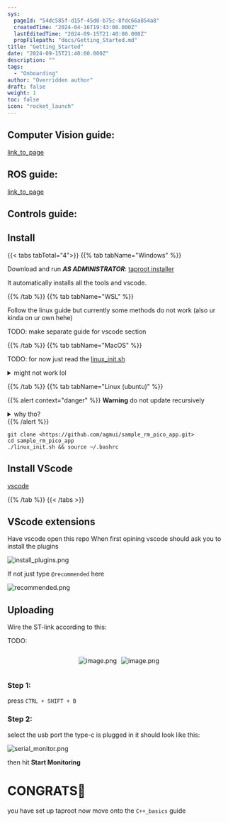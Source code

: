 ```yaml
---
sys:
  pageId: "54dc585f-d15f-45d0-b75c-8fdc66a854a8"
  createdTime: "2024-04-16T19:43:00.000Z"
  lastEditedTime: "2024-09-15T21:40:00.000Z"
  propFilepath: "docs/Getting_Started.md"
title: "Getting_Started"
date: "2024-09-15T21:40:00.000Z"
description: ""
tags:
  - "Onboarding"
author: "Overridden author"
draft: false
weight: 1
toc: false
icon: "rocket_launch"
---
```


## Computer Vision guide:

[link_to_page](86d45bc0-388b-4d26-8848-44f255f73d0e)

## ROS guide:

[link_to_page](3c76c1de-ec8f-46d6-8b0a-294005edc2d5)

## Controls guide:

## Install

{{< tabs tabTotal="4">}}
{{% tab tabName="Windows" %}}

Download and run _**AS ADMINISTRATOR**_: [taproot installer](https://github.com/Thornbots/TeachingFreshies/releases/tag/1.0)

It automatically installs all the tools and vscode.

{{% /tab %}}
{{% tab tabName="WSL" %}}

Follow the linux guide but currently some methods do not work (also ur kinda on ur own hehe)

TODO: make separate guide for vscode section

{{% /tab %}}
{{% tab tabName="MacOS" %}}

TODO: for now just read the [linux_init.sh](https://github.com/agmui/sample_rm_pico_app/blob/main/linux_init.sh)

<details>
<summary>might not work lol</summary>

`brew install libusb pkg-config`

Next install: [vscode](https://code.visualstudio.com/Download)

</details>

{{% /tab %}}
{{% tab tabName="Linux (ubuntu)" %}}

{{% alert context="danger" %}}
**Warning** do not update recursively
<details>
<summary>why tho?</summary>
There are some submodules that may go on for a while (like tinyusb) and I highly
recommend you don't need to get them.
If you want to see what submodules I update just look in `linux_init.sh`
</details>
{{% /alert %}}

```shell
git clone <https://github.com/agmui/sample_rm_pico_app.git>
cd sample_rm_pico_app
./linux_init.sh && source ~/.bashrc
```

## Install VScode

[vscode](https://code.visualstudio.com/Download)

{{% /tab %}}
{{< /tabs >}}

## VScode extensions

Have vscode open this repo
When first opining vscode should ask you to install the plugins

![install_plugins.png](https://prod-files-secure.s3.us-west-2.amazonaws.com/d518164a-d88e-44d1-a4ee-3adb3bd8bce0/89bd30f0-1825-4e77-867b-0a41ce370880/install_plugins.png?X-Amz-Algorithm=AWS4-HMAC-SHA256&X-Amz-Content-Sha256=UNSIGNED-PAYLOAD&X-Amz-Credential=ASIAZI2LB466YJUG7ZK4%2F20250215%2Fus-west-2%2Fs3%2Faws4_request&X-Amz-Date=20250215T220130Z&X-Amz-Expires=3600&X-Amz-Security-Token=IQoJb3JpZ2luX2VjECYaCXVzLXdlc3QtMiJGMEQCIGOOlLksL49kzlYqPCksHJM5QDfXfFVbEZhevZbGKqlWAiB2N%2FVOxYXnITFFabanLGqZ1wfhAhP7JRfJO%2FcbRke4cir%2FAwhPEAAaDDYzNzQyMzE4MzgwNSIMNXZGXvOKRHEDE6GCKtwD5m8G85JGw4fc5goly%2FzPaAxR0KXdkk%2FIUYv9LFBHpxb7x0MkgKL3NkFjSsq%2BwF4br86M9vqPVWsA%2F4EpbtUlq5kwC9mQQV1FMEjkM24mENYDx0Gsy8gCWnvipR27goorNhsjzJ0d5%2FAyz1EQROSAUDkNaZ2fDTpB89ISAs13f9B%2BPth2tK9iwAZPbgMSCL9%2Bma1Em3Btx2gIgJFSnGSjmxIVfU2Dx%2BXz5bwFmqGh%2BdC%2FX2Fxd85YZhjwMCm4AzF03jk%2FVJHh%2BzQFSvAFjeKOp0BXHub0SWw%2BOXa%2F%2BMGz6F8HbOQzDukLsocaeyMxTw3z2rCe616SQiAnW1mpw53tfBQdJv92YeE4bmgRNL%2BDIo%2FgGc5Og3nqzyf79ZaABeoMz2OQfFP8UyHifhcq7AXFAoaAEqCZAnR%2B5TupXTrGekO25QT7BYiTExDUGsCf4UV8Kz6wnP3hRQooICjVsrBL1qYIKwOAhFC4efKKid3%2B8HwM4rcJzlY7wrp2lB4GCN%2FqeJL4rHPDg3PPTH6HtN7qci594Qlp1bbFokPa%2F%2FtMpotiOmh9EOi5Vw1RBg3RkrCZCqLfjWGYL3kueeIEMX1lk2QxVGZKzRVLCg%2BuuQ9yhsHnjLaT5d0vFQVIysEwjpHEvQY6pgG1Nt%2B4O3lMa1ggN00CxWmCM19HJmNNOk7yvwyXWuYD9O9ytez2azYIyI%2BUCTtm%2FplXu4OhmOuTfVCMnJcGmTNLQYTxQI%2FNnwo68qzq4xNBMqKgOCiTvE2XeE10b1sxDJvU5IHd9nA%2BfvZGng3bMEVKjCpBv4DVAis7bBOcS7ANneH%2FX1u8nkubRW74pGjP2m%2B%2FndC4M6sDlzER5zSAszDo6mzqqXWT&X-Amz-Signature=b8179ba493b126853eae7588650ca55f377ef17464d78466b353066276ac4215&X-Amz-SignedHeaders=host&x-id=GetObject)

If not just type `@recommended` here  

![recommended.png](https://prod-files-secure.s3.us-west-2.amazonaws.com/d518164a-d88e-44d1-a4ee-3adb3bd8bce0/61e661e9-5d85-4dfc-be0d-8d2097a5e793/recommended.png?X-Amz-Algorithm=AWS4-HMAC-SHA256&X-Amz-Content-Sha256=UNSIGNED-PAYLOAD&X-Amz-Credential=ASIAZI2LB466YJUG7ZK4%2F20250215%2Fus-west-2%2Fs3%2Faws4_request&X-Amz-Date=20250215T220130Z&X-Amz-Expires=3600&X-Amz-Security-Token=IQoJb3JpZ2luX2VjECYaCXVzLXdlc3QtMiJGMEQCIGOOlLksL49kzlYqPCksHJM5QDfXfFVbEZhevZbGKqlWAiB2N%2FVOxYXnITFFabanLGqZ1wfhAhP7JRfJO%2FcbRke4cir%2FAwhPEAAaDDYzNzQyMzE4MzgwNSIMNXZGXvOKRHEDE6GCKtwD5m8G85JGw4fc5goly%2FzPaAxR0KXdkk%2FIUYv9LFBHpxb7x0MkgKL3NkFjSsq%2BwF4br86M9vqPVWsA%2F4EpbtUlq5kwC9mQQV1FMEjkM24mENYDx0Gsy8gCWnvipR27goorNhsjzJ0d5%2FAyz1EQROSAUDkNaZ2fDTpB89ISAs13f9B%2BPth2tK9iwAZPbgMSCL9%2Bma1Em3Btx2gIgJFSnGSjmxIVfU2Dx%2BXz5bwFmqGh%2BdC%2FX2Fxd85YZhjwMCm4AzF03jk%2FVJHh%2BzQFSvAFjeKOp0BXHub0SWw%2BOXa%2F%2BMGz6F8HbOQzDukLsocaeyMxTw3z2rCe616SQiAnW1mpw53tfBQdJv92YeE4bmgRNL%2BDIo%2FgGc5Og3nqzyf79ZaABeoMz2OQfFP8UyHifhcq7AXFAoaAEqCZAnR%2B5TupXTrGekO25QT7BYiTExDUGsCf4UV8Kz6wnP3hRQooICjVsrBL1qYIKwOAhFC4efKKid3%2B8HwM4rcJzlY7wrp2lB4GCN%2FqeJL4rHPDg3PPTH6HtN7qci594Qlp1bbFokPa%2F%2FtMpotiOmh9EOi5Vw1RBg3RkrCZCqLfjWGYL3kueeIEMX1lk2QxVGZKzRVLCg%2BuuQ9yhsHnjLaT5d0vFQVIysEwjpHEvQY6pgG1Nt%2B4O3lMa1ggN00CxWmCM19HJmNNOk7yvwyXWuYD9O9ytez2azYIyI%2BUCTtm%2FplXu4OhmOuTfVCMnJcGmTNLQYTxQI%2FNnwo68qzq4xNBMqKgOCiTvE2XeE10b1sxDJvU5IHd9nA%2BfvZGng3bMEVKjCpBv4DVAis7bBOcS7ANneH%2FX1u8nkubRW74pGjP2m%2B%2FndC4M6sDlzER5zSAszDo6mzqqXWT&X-Amz-Signature=76d186cf17337507f6f7b86a78f57fee0e457be7c0330d1a9e5aef96435eca61&X-Amz-SignedHeaders=host&x-id=GetObject)

## Uploading

Wire the ST-link according to this:

TODO:

<div style="display: flex;flex-direction: row; column-gap:10px; max-width: 630px;justify-content: center;">
<div>

![image.png](https://prod-files-secure.s3.us-west-2.amazonaws.com/d518164a-d88e-44d1-a4ee-3adb3bd8bce0/210ecb78-1116-4d7b-b9b7-2292f66fa2c2/image.png?X-Amz-Algorithm=AWS4-HMAC-SHA256&X-Amz-Content-Sha256=UNSIGNED-PAYLOAD&X-Amz-Credential=ASIAZI2LB466VBNAMEVV%2F20250215%2Fus-west-2%2Fs3%2Faws4_request&X-Amz-Date=20250215T220132Z&X-Amz-Expires=3600&X-Amz-Security-Token=IQoJb3JpZ2luX2VjECYaCXVzLXdlc3QtMiJHMEUCIGC6a85Vu3mIOJi9gwzgznCXR7fwSjck1CxsOu5BQ0h4AiEA8yEAu85XGKw0nDzVvH8jf2I8s2LlVmCPELV2xCF5178q%2FwMITxAAGgw2Mzc0MjMxODM4MDUiDKi%2BJURb5Y57530%2BkSrcA3udYJR%2Fdo0MixOgFKSWbxJLTtaB0%2FjjWVgf6f6rfjNHQVN5ESE4P2gkU4xKKFf6iqR0OX3QTHzMIALKsxqxH4srlzdrrzQZ210I%2F1D4kG0e5FWOQ3KBnyPlEKwmd5BPERDlLpnS2OrYfjweomCf5n84mlGhqUfXb1PGf%2FdyqBFfH1SGi6EPEmv7HYqUlTN5hNfCqaGHueyx9pb0rwPrjE1u%2B9usGz0WcbLRF1xzBybthLQPW3aFSRpG5jx9NDYwpjuHAHJ0XUWyi2ohtospZCBbw%2FX4xPOg2xdjCCGE7OPslwtEmbCRbVtf%2Fr43O23ugyvbcf8IwevbCWOAnzmVkSoGnFoJGs6%2FXUMCKz6nAKK298zSDqRg3hEpvUrCXrYkohGWHHFiZsDoggycxwNk7puJqceLiANpw4waQ%2Fk7zU85Tt%2BdzLY5Vj0atW6sIEgK3Wkmzu6mLIYh2EiyOa6SGxRAa8TkCK5xqirq0k9mTGwx6h58braiiHN3hpeK0FeLRsTPt2Zqrcz4XejJOWXtVmYRLzdwPL91kthDWjhDpcfuYbCmgFDw6tgRVtnKoZ5XAVTOe97ecKbLR79%2BjXQ3trRp9RL9N9RNB7%2Fmp3LNxqvoRUPu08LWp9FF99FiMOmRxL0GOqUBYaqQ75w2K6M1womWIBhCR2j2TFpFqUwKqhNa7NxOVSf68DaC12eafCeMBHM8j3Faqt6XsJsdAe%2BfypwTDoO4Jb2861zV6DTvopzCuJhrkCZHUBfs0Z7Dtj23oXwByUKbUcnkqLXavjE8ZBLj3mo1mPihNeahShosCjJDXS%2FTsrpFJQ3Qxi2hVgL1c%2FNY2mOEMWMp1FnyeqKIpPPrZCS1sS0pS3ra&X-Amz-Signature=8535fe3208af5acf285d134596da55a2010b740112fdd367f063e5f856759b61&X-Amz-SignedHeaders=host&x-id=GetObject)

</div>
<div>

![image.png](https://prod-files-secure.s3.us-west-2.amazonaws.com/d518164a-d88e-44d1-a4ee-3adb3bd8bce0/33a0fd0f-8ca6-4a86-8e09-26e95ded1fff/image.png?X-Amz-Algorithm=AWS4-HMAC-SHA256&X-Amz-Content-Sha256=UNSIGNED-PAYLOAD&X-Amz-Credential=ASIAZI2LB4664RWSUVNP%2F20250215%2Fus-west-2%2Fs3%2Faws4_request&X-Amz-Date=20250215T220132Z&X-Amz-Expires=3600&X-Amz-Security-Token=IQoJb3JpZ2luX2VjECYaCXVzLXdlc3QtMiJGMEQCIFV8XzMMaVGmFVvn%2BaB%2BzdrogydusvkNpeNXwkovU4inAiAfZrkW9SdhJcosOeUoUsJgzczF6yB1JqDp73G9wXRuAyr%2FAwhPEAAaDDYzNzQyMzE4MzgwNSIMNBrKNMRhpHdZMZBNKtwDIzn9gFwRLulWAKqIU%2FV%2FrgIxS4lYoeerSOYPfjmMqAZpy14WzNSQn1tqqbAZKx5N6x4jCLnFpaBbLtevQOQK8%2Bpj%2B9qZWtUQrC6gPKhSUBrv1VGSHnTIbMbp%2B9i7uzR4z%2Fq253zl9eun3NjayypDtwr8ukUxBAftQQsYgtSknwUCp2%2Bqkw9HC52dq%2BrpRKzylBVMh%2BghMYbsQ4ATLeHE3ZuZBLzzJe4SoUR3u%2FxmuslgpMMkAjjcCUS1b1AfNqcOMBYejqtW1mjjV6NE%2FYk%2FjRgeL%2Bc8EGy6WpqfA4J5lgX%2FWAcIA0CQKneVc%2BQkVQ%2FlkNTiKKDcxOyuP2bhslYTwcDH7jYcqwEvu4OlrvtMObFMy9nAX3fy%2BIch5dM%2BNaMMM9zl4yQy5cBsth7wuBrqT5oDqBA2h8uzYspWD%2Fu9K1ICWLGYIAhXpMkX2Osfbds6UrxwGkFciP4HENV%2B2wN7Pn%2FrH4yjbtMvlKrppTEqvFMBtn%2Bsk4BIwwZzxvenFnwzMBjaUHVf8%2F38l%2Bz%2FHfW6maR1uIB9fe01ebTCFwrsrqpXJrnRVtwY%2FWORidibHdj6caqhA33vGaide%2Fc8TG2cQ8My1TwGorBfwA8YhcoC2CyyJQ0RjEQpEWgfTTgw8JDEvQY6pgFg9y7J4sQgFxYFBdCvaPbxPpxrsRFCVc%2BY0NdRg%2FiMtgcFJxFwBvOlypYqMauH9iWKdsafAbyRRqS%2FWR2ZrdwOUnnn%2B8TFZORrodhIKCOSXYsUu8rOrC2hp84Y%2BwW6mWLCr7V28oWqpWctn6mPEHB9rK%2FGNZIW%2BNYvQzDT%2B601eGA%2Bz6rcRnJWKMuxvR8FFJlRjPIYnrZEfo%2BatBCunFYommjlvYYn&X-Amz-Signature=d2b3433926c0cdce0d8e68339d48c64209048318a8cc7e04b2b59cae9699688d&X-Amz-SignedHeaders=host&x-id=GetObject)

</div>
</div>

### Step 1:

press `CTRL + SHIFT + B`

### Step 2:

select the usb port the type-c is plugged in it should look like this:

![serial_monitor.png](https://prod-files-secure.s3.us-west-2.amazonaws.com/d518164a-d88e-44d1-a4ee-3adb3bd8bce0/f03f4774-05d4-4393-b6a0-d5efb6d315ab/serial_monitor.png?X-Amz-Algorithm=AWS4-HMAC-SHA256&X-Amz-Content-Sha256=UNSIGNED-PAYLOAD&X-Amz-Credential=ASIAZI2LB466YJUG7ZK4%2F20250215%2Fus-west-2%2Fs3%2Faws4_request&X-Amz-Date=20250215T220130Z&X-Amz-Expires=3600&X-Amz-Security-Token=IQoJb3JpZ2luX2VjECYaCXVzLXdlc3QtMiJGMEQCIGOOlLksL49kzlYqPCksHJM5QDfXfFVbEZhevZbGKqlWAiB2N%2FVOxYXnITFFabanLGqZ1wfhAhP7JRfJO%2FcbRke4cir%2FAwhPEAAaDDYzNzQyMzE4MzgwNSIMNXZGXvOKRHEDE6GCKtwD5m8G85JGw4fc5goly%2FzPaAxR0KXdkk%2FIUYv9LFBHpxb7x0MkgKL3NkFjSsq%2BwF4br86M9vqPVWsA%2F4EpbtUlq5kwC9mQQV1FMEjkM24mENYDx0Gsy8gCWnvipR27goorNhsjzJ0d5%2FAyz1EQROSAUDkNaZ2fDTpB89ISAs13f9B%2BPth2tK9iwAZPbgMSCL9%2Bma1Em3Btx2gIgJFSnGSjmxIVfU2Dx%2BXz5bwFmqGh%2BdC%2FX2Fxd85YZhjwMCm4AzF03jk%2FVJHh%2BzQFSvAFjeKOp0BXHub0SWw%2BOXa%2F%2BMGz6F8HbOQzDukLsocaeyMxTw3z2rCe616SQiAnW1mpw53tfBQdJv92YeE4bmgRNL%2BDIo%2FgGc5Og3nqzyf79ZaABeoMz2OQfFP8UyHifhcq7AXFAoaAEqCZAnR%2B5TupXTrGekO25QT7BYiTExDUGsCf4UV8Kz6wnP3hRQooICjVsrBL1qYIKwOAhFC4efKKid3%2B8HwM4rcJzlY7wrp2lB4GCN%2FqeJL4rHPDg3PPTH6HtN7qci594Qlp1bbFokPa%2F%2FtMpotiOmh9EOi5Vw1RBg3RkrCZCqLfjWGYL3kueeIEMX1lk2QxVGZKzRVLCg%2BuuQ9yhsHnjLaT5d0vFQVIysEwjpHEvQY6pgG1Nt%2B4O3lMa1ggN00CxWmCM19HJmNNOk7yvwyXWuYD9O9ytez2azYIyI%2BUCTtm%2FplXu4OhmOuTfVCMnJcGmTNLQYTxQI%2FNnwo68qzq4xNBMqKgOCiTvE2XeE10b1sxDJvU5IHd9nA%2BfvZGng3bMEVKjCpBv4DVAis7bBOcS7ANneH%2FX1u8nkubRW74pGjP2m%2B%2FndC4M6sDlzER5zSAszDo6mzqqXWT&X-Amz-Signature=ca2bc6a10d20815e93d35c78134482dc61fb64c4751ca26e9ce880ad6f9a33bb&X-Amz-SignedHeaders=host&x-id=GetObject)

then hit **Start Monitoring**

# CONGRATS🎉

you have set up taproot now move onto the `C++_basics` guide
